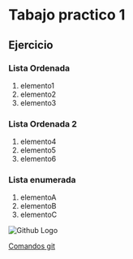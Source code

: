 # Tabajo practico 1

## Ejercicio

### Lista Ordenada
1. elemento1
2. elemento2
3. elemento3

### Lista Ordenada 2
1. elemento4
2. elemento5
3. elemento6

### Lista enumerada
1. elementoA
2. elementoB
3. elementoC 

![Github Logo](https://1000marcas.net/wp-content/uploads/2020/02/GitHub-Logo-600x338.jpg)

[Comandos git](https://www.atlassian.com/es/git/tutorials/setting-up-a-repository/git-config#:~:text=git%20config%201%20Uso%20El%20caso%20pr%C3%A1ctico%20m%C3%A1s,y%20espacio%20en%20blanco%20...%207%20Resumen%20)